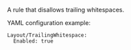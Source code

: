 A rule that disallows trailing whitespaces.

YAML configuration example:

```
Layout/TrailingWhitespace:
  Enabled: true
```
